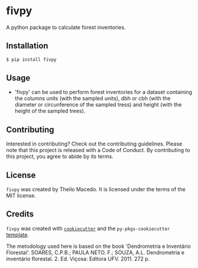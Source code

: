 # fivpy

A python package to calculate forest inventories.

## Installation

```bash
$ pip install fivpy
```

## Usage

- 'fivpy' can be used to perform forest inventories for a dataset containing the columns units (with the sampled units), dbh or cbh (with the diameter or circunference of   the sampled tress) and height (with the height of the sampled trees).

## Contributing

Interested in contributing? Check out the contributing guidelines. Please note that this project is released with a Code of Conduct. By contributing to this project, you agree to abide by its terms.

## License

`fivpy` was created by Theilo Macedo. It is licensed under the terms of the MIT license.

## Credits

`fivpy` was created with [`cookiecutter`](https://cookiecutter.readthedocs.io/en/latest/) and the `py-pkgs-cookiecutter` [template](https://github.com/py-pkgs/py-pkgs-cookiecutter).  

The metodology used here is based on the book 'Dendrometria e Inventário Florestal'. SOARES, C.P.B.; PAULA NETO. F.; SOUZA, A.L. Dendrometria e inventário florestal. 2. Ed. Viçosa: Editora UFV. 2011. 272 p.